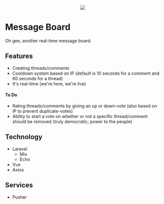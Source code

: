 <p align="center">
    <img src="https://i.imgur.com/Em3PB7B.png" />
</p>

# Message Board

Oh gee, another real-time message board.

## Features

* Creating threads/comments
* Cooldown system based on IP (default is 10 seconds for a comment and 60 seconds for a thread)
* It's real-time (we're here, we're live)

#### To Do

* Rating threads/comments by giving an up or down-vote (also based on IP to prevent duplicate-votes)
* Ability to start a vote on whether or not a specific thread/comment should be removed (truly democratic; power to the people)

## Technology

* Laravel
    * Mix
    * Echo
* Vue
* Axios

## Services

* Pusher

